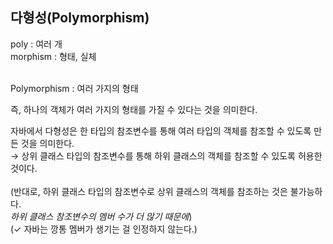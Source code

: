 ## 다형성(Polymorphism)
poly : 여러 개 <br>
morphism : 형태, 실체 <br><br>

Polymorphism : 여러 가지의 형태

즉, 하나의 객체가 여러 가지의 형태를 가질 수 있다는 것을 의미한다.

자바에서 다형성은 한 타입의 참조변수를 통해 여러 타입의 객체를 참조할 수 있도록 만든 것을 의미한다. <br>
→ 상위 클래스 타입의 참조변수를 통해 하위 클래스의 객체를 참조할 수 있도록 허용한 것이다. <br><br>
(반대로, 하위 클래스 타입의 참조변수로 상위 클래스의 객체를 참조하는 것은 불가능하다.<br>
*하위 클래스 참조변수의 멤버 수가 더 많기 때문에*)<br>
(✓ 자바는 깡통 멤버가 생기는 걸 인정하지 않는다.)


